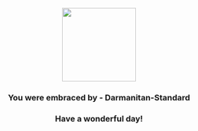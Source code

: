 <p align="center">
    <img src="https://raw.githubusercontent.com/PokeAPI/sprites/master/sprites/pokemon/555.png" width="150" height="150">
</p>
<h3 align="center">You were embraced by - <b>Darmanitan-Standard</b></h3>
<h3 align="center">Have a wonderful day!</h3>
